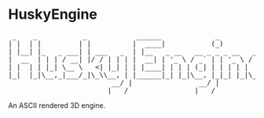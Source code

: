 # HuskyEngine

<pre>
 _    _           _            ______             _ 
| |  | |         | |          |  ____|           (_)           
| |__| |_   _ ___| | ___   _  | |__   _ __   __ _ _ _ __   ___           __
|  __  | | | / __| |/ / | | | |  __| | '_ \ / _` | | '_ \ / _ \     (___()'`;
| |  | | |_| \__ \   <| |_| | | |____| | | | (_| | | | | |  __/     /,    /` 
|_|  |_|\__,_|___/_|\_\\__, | |______|_| |_|\__, |_|_| |_|\___|     \\"--\\
                         __/ |                __/ |                  
                        |___/                |___/              
</pre>

An ASCII rendered 3D engine.
